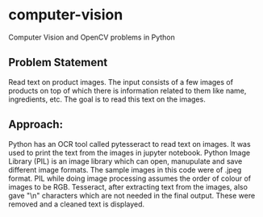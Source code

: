 # computer-vision
Computer Vision and OpenCV problems in Python

## Problem Statement
Read text on product images.
The input consists of a few images of products on top of which there is information related to them like name, ingredients, etc.
The goal is to read this text on the images.

## Approach:
Python has an OCR tool called pytesseract to read text on images. It was used to print the text from the images in jupyter notebook.
Python Image Library (PIL) is an image library which can open, manupulate and save different image formats. The sample images in this code were of .jpeg format.
PIL while doing image processing assumes the order of colour of images to be RGB.
Tesseract, after extracting text from the images, also gave "\n" characters which are not needed in the final output. These were removed and a cleaned text is displayed.

